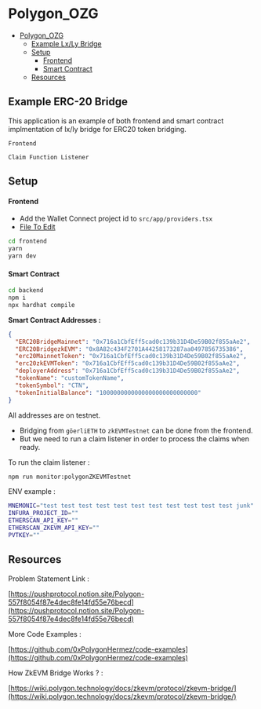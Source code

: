 # Polygon_OZG

- [Polygon_OZG](#polygon_ozg)
  - [Example Lx/Ly Bridge](#example-lxly-bridge)
  - [Setup](#setup)
    - [Frontend](#frontend)
    - [Smart Contract](#smart-contract)
  - [Resources](#resources)

## Example ERC-20 Bridge

This application is an example of both frontend and smart contract implmentation of lx/ly bridge for ERC20 token bridging.

`Frontend`

`Claim Function Listener`

## Setup

#### Frontend

- Add the Wallet Connect project id to `src/app/providers.tsx`
- [File To Edit](./frontend/src/app/providers.tsx)

```sh
cd frontend
yarn
yarn dev
```

#### Smart Contract

```sh
cd backend
npm i
npx hardhat compile
```

**Smart Contract Addresses :**

```json
{
  "ERC20BridgeMainnet": "0x716a1CbfEff5cad0c139b31D4De59B02f855aAe2",
  "ERC20BridgezkEVM": "0x8A82c434F2701A44258173287aa0497856735386",
  "erc20MainnetToken": "0x716a1CbfEff5cad0c139b31D4De59B02f855aAe2",
  "erc20zkEVMToken": "0x716a1CbfEff5cad0c139b31D4De59B02f855aAe2",
  "deployerAddress": "0x716a1CbfEff5cad0c139b31D4De59B02f855aAe2",
  "tokenName": "customTokenName",
  "tokenSymbol": "CTN",
  "tokenInitialBalance": "1000000000000000000000000000"
}
```

All addresses are on testnet.

- Bridging from `göerliETH` to `zkEVMTestnet` can be done from the frontend.
- But we need to run a claim listener in order to process the claims when ready.

To run the claim listener :

```sh
npm run monitor:polygonZKEVMTestnet
```

ENV example :

```sh
MNEMONIC="test test test test test test test test test test test junk"
INFURA_PROJECT_ID=""
ETHERSCAN_API_KEY=""
ETHERSCAN_ZKEVM_API_KEY=""
PVTKEY=""
```

## Resources

Problem Statement Link :

[https://pushprotocol.notion.site/Polygon-557f8054f87e4dec8fe14fd55e76becd](https://pushprotocol.notion.site/Polygon-557f8054f87e4dec8fe14fd55e76becd)

More Code Examples :

[https://github.com/0xPolygonHermez/code-examples](https://github.com/0xPolygonHermez/code-examples)

How ZkEVM Bridge Works ? :

[https://wiki.polygon.technology/docs/zkevm/protocol/zkevm-bridge/](https://wiki.polygon.technology/docs/zkevm/protocol/zkevm-bridge/)
